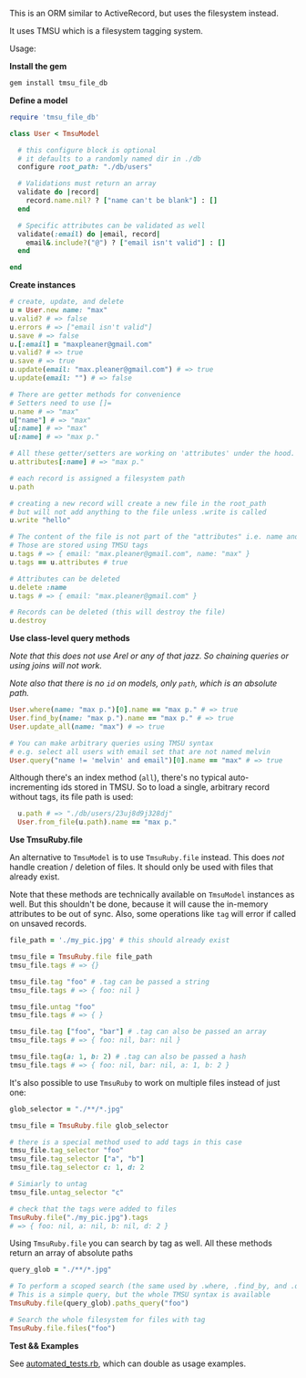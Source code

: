 This is an ORM similar to ActiveRecord, but uses the filesystem instead.

It uses TMSU which is a filesystem tagging system.

Usage:

**Install the gem**

```sh
gem install tmsu_file_db
```

**Define a model**

```rb
require 'tmsu_file_db'

class User < TmsuModel

  # this configure block is optional
  # it defaults to a randomly named dir in ./db
  configure root_path: "./db/users"

  # Validations must return an array
  validate do |record|
    record.name.nil? ? ["name can't be blank"] : []
  end

  # Specific attributes can be validated as well
  validate(:email) do |email, record|
    email&.include?("@") ? ["email isn't valid"] : []
  end

end
```

**Create instances**

```rb
# create, update, and delete
u = User.new name: "max"
u.valid? # => false
u.errors # => ["email isn't valid"]
u.save # => false
u.[:email] = "maxpleaner@gmail.com"
u.valid? # => true
u.save # => true
u.update(email: "max.pleaner@gmail.com") # => true
u.update(email: "") # => false

# There are getter methods for convenience
# Setters need to use []=
u.name # => "max"
u["name"] # => "max"
u[:name] # => "max"
u[:name] # => "max p."

# All these getter/setters are working on 'attributes' under the hood.
u.attributes[:name] # => "max p."

# each record is assigned a filesystem path
u.path

# creating a new record will create a new file in the root_path
# but will not add anything to the file unless .write is called
u.write "hello"

# The content of the file is not part of the "attributes" i.e. name and email
# Those are stored using TMSU tags
u.tags # => { email: "max.pleaner@gmail.com", name: "max" }
u.tags == u.attributes # true

# Attributes can be deleted
u.delete :name
u.tags # => { email: "max.pleaner@gmail.com" }

# Records can be deleted (this will destroy the file)
u.destroy

```


**Use class-level query methods**

_Note that this does not use Arel or any of that jazz. So chaining queries or using joins will not work._

_Note also that there is no `id` on models, only `path`, which is an absolute path._

```rb
User.where(name: "max p.")[0].name == "max p." # => true
User.find_by(name: "max p.").name == "max p." # => true
User.update_all(name: "max") # => true

# You can make arbitrary queries using TMSU syntax
# e.g. select all users with email set that are not named melvin
User.query("name != 'melvin' and email")[0].name == "max" # => true
```

Although there's an index method (`all`), there's no typical auto-incrementing ids stored in TMSU. So to load a single, arbitrary record without tags, its file path is used:

```rb
  u.path # => "./db/users/23uj8d9j328dj"
  User.from_file(u.path).name == "max p."
```

**Use TmsuRuby.file**

An alternative to `TmsuModel` is to use `TmsuRuby.file` instead. This does _not_ handle creation / deletion of files. It should only be used with files that already exist.

Note that these methods are technically available on `TmsuModel` instances as well. But this shouldn't be done, because it will cause the in-memory attributes to be out of sync. Also, some operations like `tag` will error if called on unsaved records.

```rb
file_path = './my_pic.jpg' # this should already exist

tmsu_file = TmsuRuby.file file_path
tmsu_file.tags # => {}

tmsu_file.tag "foo" # .tag can be passed a string
tmsu_file.tags # => { foo: nil }

tmsu_file.untag "foo"
tmsu_file.tags # => { }

tmsu_file.tag ["foo", "bar"] # .tag can also be passed an array
tmsu_file.tags # => { foo: nil, bar: nil }

tmsu_file.tag(a: 1, b: 2) # .tag can also be passed a hash
tmsu_file.tags # => { foo: nil, bar: nil, a: 1, b: 2 }
```

It's also possible to use `TmsuRuby` to work on multiple files instead of just one:

```rb
glob_selector = "./**/*.jpg"

tmsu_file = TmsuRuby.file glob_selector

# there is a special method used to add tags in this case
tmsu_file.tag_selector "foo"
tmsu_file.tag_selector ["a", "b"]
tmsu_file.tag_selector c: 1, d: 2

# Simiarly to untag
tmsu_file.untag_selector "c"

# check that the tags were added to files
TmsuRuby.file("./my_pic.jpg").tags
# => { foo: nil, a: nil, b: nil, d: 2 }
```

Using `TmsuRuby.file` you can search by tag as well. All these methods return
an array of absolute paths

```rb
query_glob = "./**/*.jpg"

# To perform a scoped search (the same used by .where, .find_by, and .query):
# This is a simple query, but the whole TMSU syntax is available
TmsuRuby.file(query_glob).paths_query("foo")

# Search the whole filesystem for files with tag
TmsuRuby.file.files("foo")
```

**Test && Examples**

See [automated_tests.rb](./automated_tests.rb), which can double as usage examples. 
